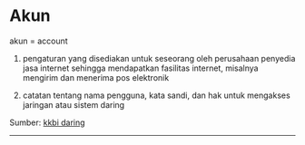 # Akun
akun = account

1. pengaturan yang disediakan untuk seseorang oleh perusahaan penyedia jasa internet sehingga mendapatkan fasilitas internet, misalnya mengirim dan menerima pos elektronik

2. catatan tentang nama pengguna, kata sandi, dan hak untuk mengakses jaringan atau sistem daring

Sumber: [kkbi daring](https://kbbi.kemdikbud.go.id/entri/akun)

---
